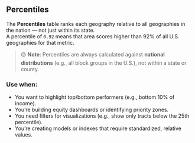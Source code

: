


## Percentiles

The **Percentiles** table ranks each geography relative to all geographies in the nation — not just within its state.  
A percentile of `0.92` means that area scores higher than 92% of all U.S. geographies for that metric.

> 🟡 **Note**: Percentiles are always calculated against **national distributions** (e.g., all block groups in the U.S.), not within a state or county.

### Use when:
- You want to highlight top/bottom performers (e.g., bottom 10% of income).
- You’re building equity dashboards or identifying priority zones.
- You need filters for visualizations (e.g., show only tracts below the 25th percentile).
- You’re creating models or indexes that require standardized, relative values.